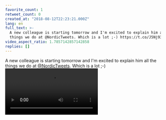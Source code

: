 ```yaml
---
favorite_count: 1
retweet_count: 0
created_at: "2018-08-12T22:23:21.000Z"
lang: en
full_text: >-
  A new colleague is starting tomorrow and I'm excited to explain him all the
  things we do at @NordicTweets. Which is a lot ;-) https://t.co/J5Nj93RQc6
video_aspect_ratio: 1.7857142857142858
replies: []
---
```


A new colleague is starting tomorrow and I'm excited to explain him all the
things we do at [@NordicTweets](https://twitter.com/NordicTweets). Which is a
lot ;-)
![Embedded Video](https://twitter-media-coderbyheart.s3.eu-north-1.amazonaws.com/1028768932923105280-Dkbr3QeXgAMMA6G.mp4)
